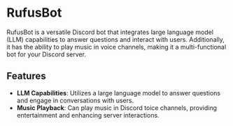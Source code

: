 # RufusBot
RufusBot is a versatile Discord bot that integrates large language model (LLM) capabilities to answer questions and interact with users. Additionally, it has the ability to play music in voice channels, making it a multi-functional bot for your Discord server.

## Features

- **LLM Capabilities**: Utilizes a large language model to answer questions and engage in conversations with users.
- **Music Playback**: Can play music in Discord toice channels, providing entertainment and enhancing server interactions.
